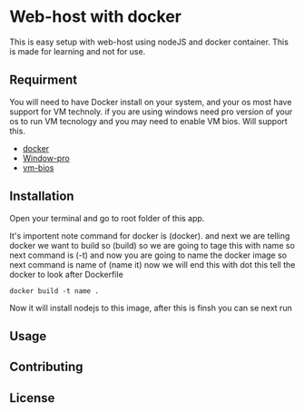 # Web-host with docker
This is easy setup with web-host using nodeJS and docker container. 
This is made for learning and not for use.


## Requirment 
You will need to have Docker install on your system, and your os most have support for VM technoly. if you are using windows need pro version of your os to run VM tecnology and you may need to enable VM bios. Will support this. 
- [docker](https://www.docker.com/)
- [Window-pro](https://www.microsoft.com/en-us/d/windows-11-pro/dg7gmgf0d8h4)
- [vm-bios](https://www.simplilearn.com/enable-virtualization-windows-10-article)

## Installation

Open your terminal and go to root folder of this app.

It's importent note 
command for docker is (docker).
and next we are telling docker we want to build so (build)
so we are going to tage this with name so next command is (-t)
and now you are going to name the docker image so next command is name of (name it)
now we will end this with dot this tell the docker to look after Dockerfile 
```
docker build -t name . 
```

Now it will install nodejs to this image, 
after this is finsh you can se next run
 

## Usage 

## Contributing

## License

